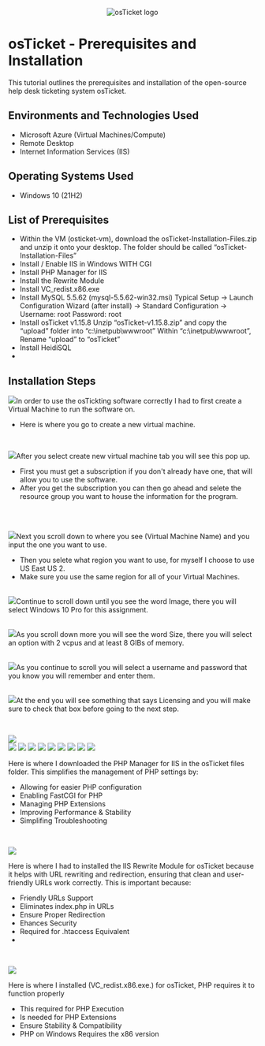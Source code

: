 <p align="center">
<img src="https://i.imgur.com/Clzj7Xs.png" alt="osTicket logo"/>
</p>

<h1>osTicket - Prerequisites and Installation</h1>
This tutorial outlines the prerequisites and installation of the open-source help desk ticketing system osTicket.<br />



<h2>Environments and Technologies Used</h2>

- Microsoft Azure (Virtual Machines/Compute)
- Remote Desktop
- Internet Information Services (IIS)

<h2>Operating Systems Used </h2>

- Windows 10</b> (21H2)

<h2>List of Prerequisites</h2>

- Within the VM (osticket-vm), download the osTicket-Installation-Files.zip and unzip it onto your desktop. The folder should be called “osTicket-Installation-Files”
- Install / Enable IIS in Windows WITH CGI
- Install PHP Manager for IIS  
- Install the Rewrite Module
- Install VC_redist.x86.exe
- Install MySQL 5.5.62 (mysql-5.5.62-win32.msi)
    Typical Setup ->
    Launch Configuration Wizard (after install) ->
    Standard Configuration ->
    Username: root
    Password: root
- Install osTicket v1.15.8
    Unzip “osTicket-v1.15.8.zip” and copy the “upload” folder into “c:\inetpub\wwwroot”
    Within “c:\inetpub\wwwroot”, Rename “upload” to “osTicket”
- Install HeidiSQL
- 




<h2>Installation Steps</h2>
<p>
 </p>
<p>   
<img src="https://github.com/user-attachments/assets/678eb6e0-9f65-4b2d-8b8b-49dce18ef174"

In order to use the osTickting software correctly I had to first create a Virtual Machine to run the software on.
- Here is where you go to create a new virtual machine.
</p>
<br />
  
</p>
<img src="https://github.com/user-attachments/assets/19a37a98-264a-4fdd-be46-35b62b10d1c7"

After you select create new virtual machine tab you will see this pop up.
- First you must get a subscription if you don't already have one, that will allow you to use the software.
- After you get the subscription you can then go ahead and selete the resource group you want to house the information for the program.
  

</p>
<br />
</p>
<br />
<img src="https://github.com/user-attachments/assets/78eb5a07-e11b-471f-9693-6bb71549f3a9"

Next you scroll down to where you see (Virtual Machine Name) and you input the one you want to use.
- Then you selete what region you want to use, for myself I choose to use US East US 2.
- Make sure you use the same region for all of your Virtual Machines.
  

  
</p>
<br />
<img src="https://github.com/user-attachments/assets/95cc715a-ebb1-4d0f-a158-cd5af6b11fe9"

 Continue to scroll down until you see the word Image, there you will select Windows 10 Pro for this assignment.
    

</p>
<br />
<img src="https://github.com/user-attachments/assets/82eb6261-1f04-4116-b301-ee35d367327b"

As you scroll down more you will see the word Size, there you will select an option with 2 vcpus and at least 8 GIBs of memory.
    
</p>
<br />
<img src="https://github.com/user-attachments/assets/5271ccd3-5611-40b9-90fd-9491c9af8b26"

As you continue to scroll you will select a username and password that you know you will remember and enter them.
    
</p>
<br />
<img src="https://github.com/user-attachments/assets/fb48c695-dfb1-471c-83b8-13c261f22c42"

At the end you will see something that says Licensing and you will make sure to check that box before going to the next step.

<br />
</p>
<img src="https://github.com/user-attachments/assets/2fb94f44-ba23-403c-a4a6-9b233171458d"

    

</p>
<br />
<img src="https://github.com/user-attachments/assets/2d0621d5-1afa-40a3-97e5-fcd33e01fb9c"
    </p>
<img src="https://github.com/user-attachments/assets/8f6871f9-945f-4ed2-96c2-55b040c44d29"
    </p>
<img src="https://github.com/user-attachments/assets/3987d823-e439-4d0d-b817-5abf93afdc16"
    </p>
<img src="https://github.com/user-attachments/assets/fef62c2b-de09-4e3e-8427-111297ffd0e7"
    </p>
<img src="https://github.com/user-attachments/assets/7679708b-63b6-4a8c-87d0-565731cda7a6"
    </p>
<img src="https://github.com/user-attachments/assets/2bef8145-6d74-4219-8d6e-fbb6ad99b573"
    </p>
<img src="https://github.com/user-attachments/assets/747ca5d2-efc4-4474-bc1e-90367d7282ef"
    </p>
<img src="https://github.com/user-attachments/assets/e4f15331-1797-42a9-83f0-2a42d16b915b"


    











<p>
<img src="https://github.com/user-attachments/assets/993bfea5-f7d0-46f4-b26c-af57234f1046"
</p>
<p>

Here is where I downloaded the PHP Manager for IIS in the osTicket files folder. This simplifies the management of PHP settings by:
- Allowing for easier PHP configuration
- Enabling FastCGI for PHP
- Managing PHP Extensions
- Improving Performance & Stability
- Simplifing Troubleshooting

</p>
<br />

<p>
<img src="https://github.com/user-attachments/assets/2b144e00-0007-4853-9783-ccaeb3b3a98c"
</p>
<p>

Here is where I had to installed the IIS Rewrite Module for osTicket because it helps with URL rewriting and redirection, ensuring that clean and user-friendly URLs work correctly. This is important because:
- Friendly URLs Support
- Eliminates index.php in URLs
- Ensure Proper Redirection
- Ehances Security
- Required for .htaccess Equivalent
- 

</p>
<br />

<p>
<img src="https://github.com/user-attachments/assets/1a881620-58a5-48a3-9b97-a13e6b5284eb"

</p>
<p>

    
Here is where I installed  (VC_redist.x86.exe.) for osTicket, PHP requires it to function properly
- This required for PHP Execution
- Is needed for PHP Extensions
- Ensure Stability & Compatibility
- PHP on Windows Requires the x86 version

</p>
<br />
